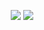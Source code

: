 <p align="center">
  <img src="https://github-readme-stats.vercel.app/api?username=0xSoEasY&theme=midnight-purple&show_icons=true&hide_border=true">
  <img src="https://github-readme-stats.vercel.app/api/top-langs/?username=0xSoEasY&theme=midnight-purple&layout=compact&hide_border=true&langs_count=8&hide=html,css,blade,makefile,batchfile,shell)">
</p>
